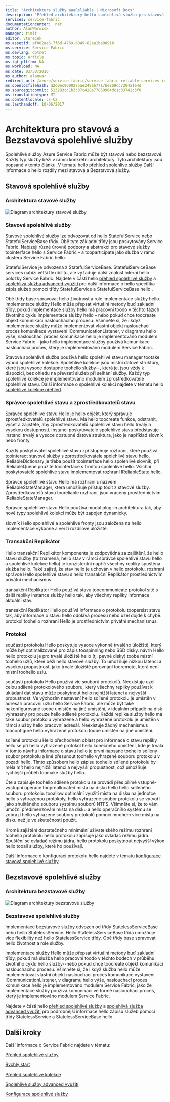 ```yaml
---
title: "Architektura služby aaaReliable | Microsoft Docs"
description: "Přehled architektury hello spolehlivá služba pro stavová a Bezstavová služby"
services: service-fabric
documentationcenter: .net
author: AlanWarwick
manager: timlt
editor: vturecek
ms.assetid: af002ae6-7f6d-4769-b049-82aa1ba0891b
ms.service: Service-Fabric
ms.devlang: dotnet
ms.topic: article
ms.tgt_pltfrm: NA
ms.workload: NA
ms.date: 03/30/2016
ms.author: alanwar
redirect_url: /azure/service-fabric/service-fabric-reliable-services-introduction
ms.openlocfilehash: d2d0ec9600275ae248ab7717be269cc7204a1e4d
ms.sourcegitcommit: 523283cc1b3c37c428e77850964dc1c33742c5f0
ms.translationtype: MT
ms.contentlocale: cs-CZ
ms.lasthandoff: 10/06/2017
---
```

# <a name="architecture-for-stateful-and-stateless-reliable-services"></a>Architektura pro stavová a Bezstavová spolehlivé služby
Spolehlivé služby Azure Service Fabric může být stavová nebo bezstavové. Každý typ služby běží v rámci konkrétní architektury. Tyto architektury jsou popsané v tomto článku.
V tématu hello [přehled spolehlivé služby](service-fabric-reliable-services-introduction.md) Další informace o hello rozdíly mezi stavová a Bezstavová služby.

## <a name="stateful-reliable-services"></a>Stavová spolehlivé služby
### <a name="architecture-of-a-stateful-service"></a>Architektura stavové služby
![Diagram architektury stavové služby](./media/service-fabric-reliable-services-platform-architecture/reliable-stateful-service-architecture.png)

### <a name="stateful-reliable-service"></a>Stavové spolehlivé služby
Stavové spolehlivé služby lze odvozovat od hello StatefulService nebo StatefulServiceBase třídy. Obě tyto základní třídy jsou poskytovány Service Fabric. Nabízejí různé úrovně podpory a abstrakci pro stavové služby toointerface hello s Service Fabric – a tooparticipate jako služba v rámci clusteru Service Fabric hello.

StatefulService je odvozena z StatefulServiceBase. StatefulServiceBase services nabízí větší flexibilitu, ale vyžaduje další znalost interní hello položky Service Fabric.
Najdete v části hello [přehled spolehlivé služby](service-fabric-reliable-services-introduction.md) a [spolehlivá služba advanced využití](service-fabric-reliable-services-advanced-usage.md) pro další informace o hello specifika zápis služeb pomocí třídy StatefulService a StatefulServiceBase hello .

Obě třídy base spravovat hello životnost a role implementace služby hello. implementace služby Hello může přepsat virtuální metody buď základní třídy, pokud implementace služby hello má pracovní toodo v těchto fázích životního cyklu implementace služby hello – nebo pokud chce toocreate objekt komunikaci naslouchacího procesu. Všimněte si, že i když implementace služby může implementovat vlastní objekt naslouchací proces komunikace vystavení ICommunicationListener, v diagramu hello výše, naslouchací proces komunikace hello je implementováno modulem Service Fabric – jako hello implementace služby používá komunikace naslouchací proces, který je implementováno modulem Service Fabric.

Stavová spolehlivá služba používá hello spolehlivé stavu manager tootake výhod spolehlivé kolekce. Spolehlivé kolekce jsou místní datové struktury, které jsou vysoce dostupné toohello služby--, která je, jsou vždy k dispozici, bez ohledu na převzetí služeb při selhání služby. Každý typ spolehlivé kolekce je implementováno modulem zprostředkovatele spolehlivé stavu.
Další informace o spolehlivé kolekcí najdete v tématu hello [spolehlivé kolekce přehled](service-fabric-reliable-services-reliable-collections.md).

### <a name="reliable-state-manager-and-state-providers"></a>Správce spolehlivé stavu a zprostředkovatelů stavu
Správce spolehlivé stavu Hello je hello objekt, který spravuje zprostředkovatelů spolehlivé stavu. Má hello toocreate funkce, odstranit, výčet a zajistěte, aby zprostředkovatelů spolehlivé stavu hello trvalý a vysokou dostupností. Instanci poskytovatele spolehlivé stavu představuje instanci trvalý a vysoce dostupné datová struktura, jako je například slovník nebo fronty.

Každý poskytovatel spolehlivé stavu zpřístupňuje rozhraní, které používá toointeract stavové služby s zprostředkovatele spolehlivé stavu hello. IReliableDictionary je třeba použít toointerface hello spolehlivé slovník, při IReliableQueue použité toointerface s frontou spolehlivé hello. Všichni poskytovatelé spolehlivé stavu implementovat rozhraní IReliableState hello.

Správce spolehlivé stavu Hello má rozhraní s názvem IReliableStateManager, která umožňuje přístup tooit z stavové služby. Zprostředkovatelů stavu tooreliable rozhraní, jsou vráceny prostřednictvím IReliableStateManager.

Správce spolehlivé stavu Hello používá modul plug-in architektura tak, aby nové typy spolehlivé kolekcí může být zapojen dynamicky.

slovník Hello spolehlivé a spolehlivé fronty jsou založena na hello implementace výkonné a verzí rozdílové úložiště.

### <a name="transactional-replicator"></a>Transakční Replikátor
Hello transakční Replikátor komponenta je zodpovědná za zajištění, že hello stavu služby (to znamená, hello stav v rámci správce spolehlivé stavu hello a spolehlivé kolekce hello) je konzistentní napříč všechny repliky spuštěna služba hello. Také zajistí, že stav hello je uchován v hello protokolu. rozhraní správce Hello spolehlivé stavu s hello transakční Replikátor prostřednictvím privátní mechanismus.

transakční Replikátor Hello používá stavu toocommunicate protokol sítě s další repliky instance služby hello tak, aby všechny repliky informace aktuální stav.

transakční Replikátor Hello používá informace o protokolu toopersist stavu tak, aby informace o stavu hello odolává procesu nebo uzel dojde k chybě. protokol toohello rozhraní Hello je prostřednictvím privátní mechanismus.

### <a name="log"></a>Protokol
součásti protokolu Hello poskytuje vysoce výkonné trvalého úložiště, který může být optimalizované pro zápis toospinning nebo SSD disky.  návrh Hello hello protokolu je pro trvalé úložiště hello (tj, pevné disky) toobe místní toohello uzlů, které běží hello stavové služby. To umožňuje nízkou latenci a vysokou propustnost, jako trvalé úložiště porovnání tooremote, která není místní toohello uzlu.

součásti protokolu Hello používá víc souborů protokolů. Neexistuje uzel celou sdílené protokolového souboru, který všechny repliky používat k ukládání dat stavu může poskytnout hello nejnižší latenci a nejvyšší propustnost. Ve výchozím nastavení hello sdílené protokolu je umístěn v adresáři pracovní uzlu hello Service Fabric, ale může být také nakonfigurované toobe umístěn na jiné umístění, v ideálním případě na disk vyhrazený pro pouze hello sdílené protokolu. Každá replika služby hello má také soubor protokolu vyhrazené a hello vyhrazené protokolu je umístěn v rámci služby hello pracovní adresář. Neexistuje žádný mechanismus tooconfigure hello vyhrazené protokolu toobe umístěn na jiné umístění.

sdílené protokolu Hello přechodném oblast pro informace o stavu repliky hello se při hello vyhrazené protokol hello konečného umístění, kde je trvalá. V tomto návrhu informace o stavu hello je první napsané toohello sdílený soubor protokolu a líné přesunout toohello vyhrazené souboru protokolu v pozadí hello. Tímto způsobem hello zápisu toohello sdílené protokolu by měla mít hello nejnižší latenci a nejvyšší propustnost, což umožňuje rychlejší průběh toomake služby hello.

Čte a zapisuje toohello sdílené protokolu se provádí přes přímé vstupně-výstupní operace toopreallocated místa na disku hello hello sdíleného souboru protokolu. tooallow optimální využití místa na disku na jednotce hello s vyhrazenou protokoly, hello vyhrazené soubor protokolu se vytvoří jako zhuštěného souboru systému souborů NTFS. Všimněte si, že to vám umožní předimenzování místa na disku a hello operačního systému se zobrazí hello vyhrazené soubory protokolů pomocí mnohem více místa na disku než je ve skutečnosti použít.

Kromě zajištění dostatečného minimální uživatelského režimu rozhraní toohello protokolu hello protokolu zapisuje jako ovladač režimu jádra. Spuštění se ovladač režimu jádra, hello protokolu poskytnout nejvyšší výkon hello tooall služby, které ho používají.

Další informace o konfiguraci protokolu hello najdete v tématu [konfigurace stavová spolehlivé služby](service-fabric-reliable-services-configuration.md).

## <a name="stateless-reliable-service"></a>Bezstavové spolehlivé služby
### <a name="architecture-of-a-stateless-service"></a>Architektura bezstavové služby
![Diagram architektury bezstavové služby](./media/service-fabric-reliable-services-platform-architecture/reliable-stateless-service-architecture.png)

### <a name="stateless-reliable-service"></a>Bezstavové spolehlivé služby
Implementace bezstavové služby odvozen od třídy StatelessServiceBase nebo hello StatelessService. Hello StatelessServiceBase třída umožňuje více flexibility než hello StatelessService třídy.
Obě třídy base spravovat hello životnost a role služby.

implementace služby Hello může přepsat virtuální metody buď základní třídy, pokud má služba hello pracovní toodo v těchto bodech v průběhu životního cyklu hello služby--nebo pokud chce toocreate objekt komunikaci naslouchacího procesu. Všimněte si, že i když služba hello může implementovat vlastní objekt naslouchací proces komunikace vystavení ICommunicationListener, v diagramu hello výše, naslouchací proces komunikace hello je implementováno modulem Service Fabric, jako že implementace služby používá komunikaci ve formě naslouchací proces, který je implementováno modulem Service Fabric.

Najdete v části hello [přehled spolehlivé služby](service-fabric-reliable-services-introduction.md) a [spolehlivá služba advanced využití](service-fabric-reliable-services-advanced-usage.md) pro podrobnější informace hello zápisu služeb pomocí třídy StatelessService a StatelessServiceBase hello .

<!--Every topic should have next steps and links toohello next logical set of content tookeep hello customer engaged-->
## <a name="next-steps"></a>Další kroky
Další informace o Service Fabric najdete v tématu:

[Přehled spolehlivé služby](service-fabric-reliable-services-introduction.md)

[Rychlý start](service-fabric-reliable-services-quick-start.md)

[Přehled spolehlivé kolekce](service-fabric-reliable-services-reliable-collections.md)

[Spolehlivé služby advanced využití](service-fabric-reliable-services-advanced-usage.md)

[Konfigurace spolehlivé služby](service-fabric-reliable-services-configuration.md)  

